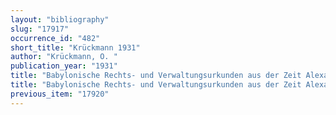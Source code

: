 ```yaml
---
layout: "bibliography"
slug: "17917"
occurrence_id: "482"
short_title: "Krückmann 1931"
author: "Krückmann, O. "
publication_year: "1931"
title: "Babylonische Rechts- und Verwaltungsurkunden aus der Zeit Alexanders und der Diadochen"
title: "Babylonische Rechts- und Verwaltungsurkunden aus der Zeit Alexanders und der Diadochen"
previous_item: "17920"
---
```

